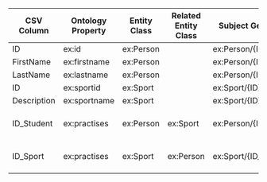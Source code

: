 | CSV Column    | Ontology Property | Entity Class | Related Entity Class | Subject Generation   | Join Condition                    |
|--------------|------------------|-------------|----------------------|----------------------|----------------------------------|
| ID           | ex:id            | ex:Person  |                      | ex:Person/{ID}       |                                  |
| FirstName    | ex:firstname     | ex:Person  |                      | ex:Person/{ID}       |                                  |
| LastName     | ex:lastname      | ex:Person  |                      | ex:Person/{ID}       |                                  |
| ID           | ex:sportid       | ex:Sport   |                      | ex:Sport/{ID}        |                                  |
| Description  | ex:sportname     | ex:Sport   |                      | ex:Sport/{ID}        |                                  |
| ID_Student   | ex:practises     | ex:Person  | ex:Sport             | ex:Person/{ID_Student} | ID_Student -> ID en student.csv  |
| ID_Sport     | ex:practises     | ex:Sport   | ex:Person            | ex:Sport/{ID_Sport}  | ID_Sport -> ID en sport.csv      |

